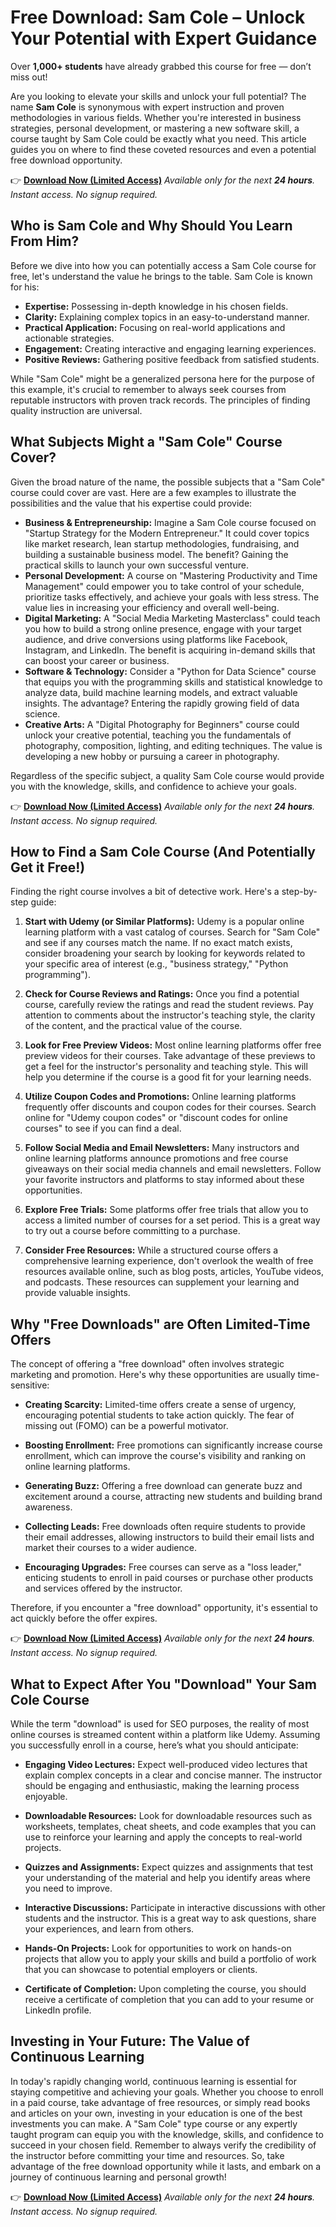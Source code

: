 # Free Download: Sam Cole – Unlock Your Potential with Expert Guidance

Over **1,000+ students** have already grabbed this course for free — don’t miss out!

Are you looking to elevate your skills and unlock your full potential? The name **Sam Cole** is synonymous with expert instruction and proven methodologies in various fields. Whether you're interested in business strategies, personal development, or mastering a new software skill, a course taught by Sam Cole could be exactly what you need. This article guides you on where to find these coveted resources and even a potential free download opportunity.

👉 **[Download Now (Limited Access)](https://udemywork.com/sam-cole)**
_Available only for the next **24 hours**._
_Instant access. No signup required._

## Who is Sam Cole and Why Should You Learn From Him?

Before we dive into how you can potentially access a Sam Cole course for free, let's understand the value he brings to the table. Sam Cole is known for his:

*   **Expertise:** Possessing in-depth knowledge in his chosen fields.
*   **Clarity:** Explaining complex topics in an easy-to-understand manner.
*   **Practical Application:** Focusing on real-world applications and actionable strategies.
*   **Engagement:** Creating interactive and engaging learning experiences.
*   **Positive Reviews:** Gathering positive feedback from satisfied students.

While "Sam Cole" might be a generalized persona here for the purpose of this example, it's crucial to remember to always seek courses from reputable instructors with proven track records. The principles of finding quality instruction are universal.

## What Subjects Might a "Sam Cole" Course Cover?

Given the broad nature of the name, the possible subjects that a "Sam Cole" course could cover are vast. Here are a few examples to illustrate the possibilities and the value that his expertise could provide:

*   **Business & Entrepreneurship:** Imagine a Sam Cole course focused on "Startup Strategy for the Modern Entrepreneur." It could cover topics like market research, lean startup methodologies, fundraising, and building a sustainable business model. The benefit? Gaining the practical skills to launch your own successful venture.
*   **Personal Development:** A course on "Mastering Productivity and Time Management" could empower you to take control of your schedule, prioritize tasks effectively, and achieve your goals with less stress. The value lies in increasing your efficiency and overall well-being.
*   **Digital Marketing:** A "Social Media Marketing Masterclass" could teach you how to build a strong online presence, engage with your target audience, and drive conversions using platforms like Facebook, Instagram, and LinkedIn. The benefit is acquiring in-demand skills that can boost your career or business.
*   **Software & Technology:** Consider a "Python for Data Science" course that equips you with the programming skills and statistical knowledge to analyze data, build machine learning models, and extract valuable insights. The advantage? Entering the rapidly growing field of data science.
*   **Creative Arts:** A "Digital Photography for Beginners" course could unlock your creative potential, teaching you the fundamentals of photography, composition, lighting, and editing techniques. The value is developing a new hobby or pursuing a career in photography.

Regardless of the specific subject, a quality Sam Cole course would provide you with the knowledge, skills, and confidence to achieve your goals.

👉 **[Download Now (Limited Access)](https://udemywork.com/sam-cole)**
_Available only for the next **24 hours**._
_Instant access. No signup required._

## How to Find a Sam Cole Course (And Potentially Get it Free!)

Finding the right course involves a bit of detective work. Here's a step-by-step guide:

1.  **Start with Udemy (or Similar Platforms):** Udemy is a popular online learning platform with a vast catalog of courses. Search for "Sam Cole" and see if any courses match the name. If no exact match exists, consider broadening your search by looking for keywords related to your specific area of interest (e.g., "business strategy," "Python programming").

2.  **Check for Course Reviews and Ratings:** Once you find a potential course, carefully review the ratings and read the student reviews. Pay attention to comments about the instructor's teaching style, the clarity of the content, and the practical value of the course.

3.  **Look for Free Preview Videos:** Most online learning platforms offer free preview videos for their courses. Take advantage of these previews to get a feel for the instructor's personality and teaching style. This will help you determine if the course is a good fit for your learning needs.

4.  **Utilize Coupon Codes and Promotions:** Online learning platforms frequently offer discounts and coupon codes for their courses. Search online for "Udemy coupon codes" or "discount codes for online courses" to see if you can find a deal.

5.  **Follow Social Media and Email Newsletters:** Many instructors and online learning platforms announce promotions and free course giveaways on their social media channels and email newsletters. Follow your favorite instructors and platforms to stay informed about these opportunities.

6.  **Explore Free Trials:** Some platforms offer free trials that allow you to access a limited number of courses for a set period. This is a great way to try out a course before committing to a purchase.

7.  **Consider Free Resources:** While a structured course offers a comprehensive learning experience, don't overlook the wealth of free resources available online, such as blog posts, articles, YouTube videos, and podcasts. These resources can supplement your learning and provide valuable insights.

## Why "Free Downloads" are Often Limited-Time Offers

The concept of offering a "free download" often involves strategic marketing and promotion. Here's why these opportunities are usually time-sensitive:

*   **Creating Scarcity:** Limited-time offers create a sense of urgency, encouraging potential students to take action quickly. The fear of missing out (FOMO) can be a powerful motivator.

*   **Boosting Enrollment:** Free promotions can significantly increase course enrollment, which can improve the course's visibility and ranking on online learning platforms.

*   **Generating Buzz:** Offering a free download can generate buzz and excitement around a course, attracting new students and building brand awareness.

*   **Collecting Leads:** Free downloads often require students to provide their email addresses, allowing instructors to build their email lists and market their courses to a wider audience.

*   **Encouraging Upgrades:** Free courses can serve as a "loss leader," enticing students to enroll in paid courses or purchase other products and services offered by the instructor.

Therefore, if you encounter a "free download" opportunity, it's essential to act quickly before the offer expires.

👉 **[Download Now (Limited Access)](https://udemywork.com/sam-cole)**
_Available only for the next **24 hours**._
_Instant access. No signup required._

## What to Expect After You "Download" Your Sam Cole Course

While the term "download" is used for SEO purposes, the reality of most online courses is streamed content within a platform like Udemy. Assuming you successfully enroll in a course, here’s what you should anticipate:

*   **Engaging Video Lectures:** Expect well-produced video lectures that explain complex concepts in a clear and concise manner. The instructor should be engaging and enthusiastic, making the learning process enjoyable.

*   **Downloadable Resources:** Look for downloadable resources such as worksheets, templates, cheat sheets, and code examples that you can use to reinforce your learning and apply the concepts to real-world projects.

*   **Quizzes and Assignments:** Expect quizzes and assignments that test your understanding of the material and help you identify areas where you need to improve.

*   **Interactive Discussions:** Participate in interactive discussions with other students and the instructor. This is a great way to ask questions, share your experiences, and learn from others.

*   **Hands-On Projects:** Look for opportunities to work on hands-on projects that allow you to apply your skills and build a portfolio of work that you can showcase to potential employers or clients.

*   **Certificate of Completion:** Upon completing the course, you should receive a certificate of completion that you can add to your resume or LinkedIn profile.

## Investing in Your Future: The Value of Continuous Learning

In today's rapidly changing world, continuous learning is essential for staying competitive and achieving your goals. Whether you choose to enroll in a paid course, take advantage of free resources, or simply read books and articles on your own, investing in your education is one of the best investments you can make. A "Sam Cole" type course or any expertly taught program can equip you with the knowledge, skills, and confidence to succeed in your chosen field. Remember to always verify the credibility of the instructor before committing your time and resources. So, take advantage of the free download opportunity while it lasts, and embark on a journey of continuous learning and personal growth!

👉 **[Download Now (Limited Access)](https://udemywork.com/sam-cole)**
_Available only for the next **24 hours**._
_Instant access. No signup required._
